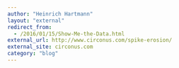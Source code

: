 ```yaml
---
author: "Heinrich Hartmann"
layout: "external"
redirect_from:
  - /2016/01/15/Show-Me-the-Data.html
external_url: http://www.circonus.com/spike-erosion/
external_site: circonus.com
category: "blog"
---
```

